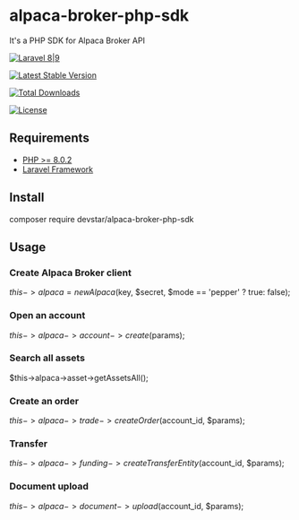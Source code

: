 # alpaca-broker-php-sdk
It's a PHP SDK for Alpaca Broker API

[![Laravel 8|9](https://img.shields.io/badge/Laravel-8|9-orange.svg)](http://laravel.com)

[![Latest Stable Version](https://img.shields.io/packagist/v/devstar/alpaca-broker-php-sdk.svg)](https://packagist.org/packagesdevstar/alpaca-broker-php-sdk)

[![Total Downloads](https://poser.pugx.org/devstar/alpaca-broker-php-sdk/downloads.png)](https://packagist.org/packages/devstar/alpaca-broker-php-sdk)

[![License](https://img.shields.io/github/license/mashape/apistatus.svg)](https://packagist.org/packages/devstar/alpaca-broker-php-sdk)

## Requirements
- [PHP >= 8.0.2](http://php.net/)
- [Laravel Framework](https://github.com/laravel/framework)
## Install
composer require devstar/alpaca-broker-php-sdk

## Usage
 ### Create Alpaca Broker client
$this->alpaca = new Alpaca($key, $secret, $mode == 'pepper' ? true: false);

 ### Open an account
$this->alpaca->account->create($params);

 ### Search all assets
$this->alpaca->asset->getAssetsAll();

 ### Create an order
$this->alpaca->trade->createOrder($account_id, $params);

 ### Transfer
$this->alpaca->funding->createTransferEntity($account_id, $params);

 ### Document upload
$this->alpaca->document->upload($account_id, $params);

